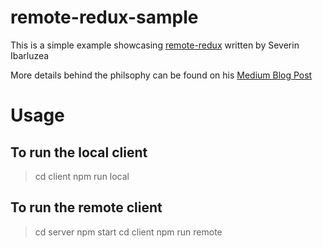 # remote-redux-sample
This is a simple example showcasing [remote-redux](https://github.com/seveibar/remote-redux/) written by Severin Ibarluzea

More details behind the philsophy can be found on his [Medium Blog Post](https://medium.com/@seveibar/remote-reducers-and-predictive-reduction-572ab5054211)

# Usage
## To run the local client
>cd client
>npm run local

## To run the remote client
>cd server
>npm start
>cd client
>npm run remote

